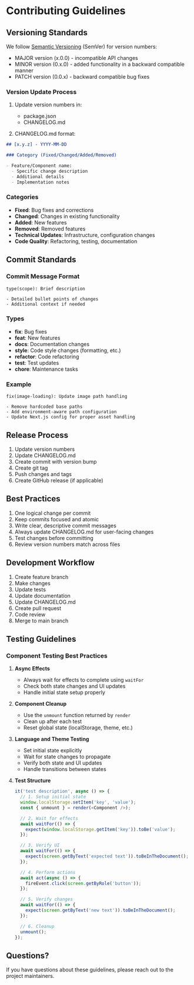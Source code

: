 # Contributing Guidelines

## Versioning Standards

We follow [Semantic Versioning](https://semver.org/) (SemVer) for version numbers:

- MAJOR version (x.0.0) - incompatible API changes
- MINOR version (0.x.0) - added functionality in a backward compatible manner
- PATCH version (0.0.x) - backward compatible bug fixes

### Version Update Process

1. Update version numbers in:

   - package.json
   - CHANGELOG.md

2. CHANGELOG.md format:

```markdown
## [x.y.z] - YYYY-MM-DD

### Category (Fixed/Changed/Added/Removed)

- Feature/Component name:
  - Specific change description
  - Additional details
  - Implementation notes
```

### Categories

- **Fixed**: Bug fixes and corrections
- **Changed**: Changes in existing functionality
- **Added**: New features
- **Removed**: Removed features
- **Technical Updates**: Infrastructure, configuration changes
- **Code Quality**: Refactoring, testing, documentation

## Commit Standards

### Commit Message Format

```
type(scope): Brief description

- Detailed bullet points of changes
- Additional context if needed
```

### Types

- **fix**: Bug fixes
- **feat**: New features
- **docs**: Documentation changes
- **style**: Code style changes (formatting, etc.)
- **refactor**: Code refactoring
- **test**: Test updates
- **chore**: Maintenance tasks

### Example

```
fix(image-loading): Update image path handling

- Remove hardcoded base paths
- Add environment-aware path configuration
- Update Next.js config for proper asset handling
```

## Release Process

1. Update version numbers
2. Update CHANGELOG.md
3. Create commit with version bump
4. Create git tag
5. Push changes and tags
6. Create GitHub release (if applicable)

## Best Practices

1. One logical change per commit
2. Keep commits focused and atomic
3. Write clear, descriptive commit messages
4. Always update CHANGELOG.md for user-facing changes
5. Test changes before committing
6. Review version numbers match across files

## Development Workflow

1. Create feature branch
2. Make changes
3. Update tests
4. Update documentation
5. Update CHANGELOG.md
6. Create pull request
7. Code review
8. Merge to main branch

## Testing Guidelines

### Component Testing Best Practices

1. **Async Effects**

   - Always wait for effects to complete using `waitFor`
   - Check both state changes and UI updates
   - Handle initial state setup properly

2. **Component Cleanup**

   - Use the `unmount` function returned by `render`
   - Clean up after each test
   - Reset global state (localStorage, theme, etc.)

3. **Language and Theme Testing**

   - Set initial state explicitly
   - Wait for state changes to propagate
   - Verify both state and UI updates
   - Handle transitions between states

4. **Test Structure**

   ```typescript
   it('test description', async () => {
     // 1. Setup initial state
     window.localStorage.setItem('key', 'value');
     const { unmount } = render(<Component />);

     // 2. Wait for effects
     await waitFor(() => {
       expect(window.localStorage.getItem('key')).toBe('value');
     });

     // 3. Verify UI
     await waitFor(() => {
       expect(screen.getByText('expected text')).toBeInTheDocument();
     });

     // 4. Perform actions
     await act(async () => {
       fireEvent.click(screen.getByRole('button'));
     });

     // 5. Verify changes
     await waitFor(() => {
       expect(screen.getByText('new text')).toBeInTheDocument();
     });

     // 6. Cleanup
     unmount();
   });
   ```

## Questions?

If you have questions about these guidelines, please reach out to the project maintainers.
